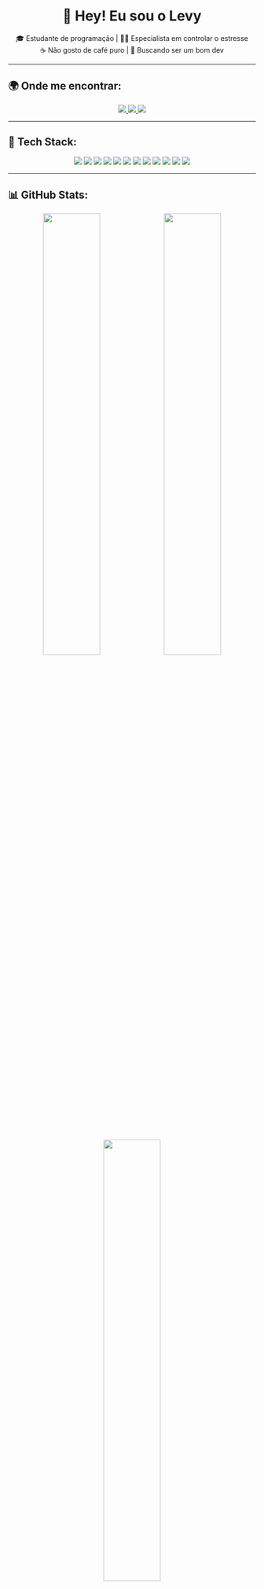 <h1 align="center">👋 Hey! Eu sou o Levy</h1>

<p align="center">
  🎓 Estudante de programação | 🧘‍♂️ Especialista em controlar o estresse <br>
  ☕ Não gosto de café puro | 🚀 Buscando ser um bom dev 
</p>

---

## 🌍 Onde me encontrar:
<p align="center">
  <a href="https://instagram.com/rodrigues_jlevy">
    <img src="https://img.shields.io/badge/Instagram-%23E4405F.svg?style=for-the-badge&logo=Instagram&logoColor=white">
  </a>
  <a href="https://www.linkedin.com/in/jos%C3%A9-levy-rodrigues-da-silva-47015a301">
    <img src="https://img.shields.io/badge/LinkedIn-%230077B5.svg?style=for-the-badge&logo=linkedin&logoColor=white">
  </a>
  <a href="mailto:joselevyrodrigues23@gmail.com">
    <img src="https://img.shields.io/badge/Email-D14836?style=for-the-badge&logo=gmail&logoColor=white">
  </a>
</p>

---

## 🚀 Tech Stack:
<p align="center">
  <img src="https://img.shields.io/badge/git-%23F05033.svg?style=for-the-badge&logo=git&logoColor=white">
  <img src="https://img.shields.io/badge/github-%23121011.svg?style=for-the-badge&logo=github&logoColor=white">
  <img src="https://img.shields.io/badge/html5-%23E34F26.svg?style=for-the-badge&logo=html5&logoColor=white">
  <img src="https://img.shields.io/badge/css3-%231572B6.svg?style=for-the-badge&logo=css3&logoColor=white">
  <img src="https://img.shields.io/badge/javascript-%23323330.svg?style=for-the-badge&logo=javascript&logoColor=%23F7DF1E">
  <img src="https://img.shields.io/badge/react-%2320232a.svg?style=for-the-badge&logo=react&logoColor=%2361DAFB">
  <img src="https://img.shields.io/badge/node.js-6DA55F?style=for-the-badge&logo=node.js&logoColor=white">
  <img src="https://img.shields.io/badge/dart-%230175C2.svg?style=for-the-badge&logo=dart&logoColor=white">
  <img src="https://img.shields.io/badge/python-3670A0?style=for-the-badge&logo=python&logoColor=ffdd54">
  <img src="https://img.shields.io/badge/n8n-%230B5E87.svg?style=for-the-badge&logo=n8n&logoColor=white">
  <img src="https://img.shields.io/badge/Typebot-%239146FF.svg?style=for-the-badge">
  <img src="https://img.shields.io/badge/Automação-%23FF5733.svg?style=for-the-badge">
</p>

---

## 📊 GitHub Stats:
<p align="center">
  <img src="https://github-readme-stats.vercel.app/api?username=levyrodrigues23&theme=dark&hide_border=false&include_all_commits=true&count_private=false" width="48%">
  <img src="https://github-readme-streak-stats.herokuapp.com/?user=levyrodrigues23&theme=dark&hide_border=false" width="48%">
</p>

<p align="center">
  <img src="https://github-readme-stats.vercel.app/api/top-langs/?username=levyrodrigues23&theme=dark&hide_border=false&include_all_commits=true&count_private=false&layout=compact" width="48%">
</p>

---

<p align="center">
  <img src="https://komarev.com/ghpvc/?username=levyrodrigues23&color=blue&style=flat">
</p>
